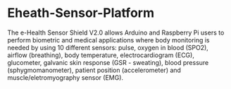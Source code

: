 # Eheath-Sensor-Platform

The e-Health Sensor Shield V2.0 allows Arduino and Raspberry Pi users to perform biometric and medical applications where body monitoring is needed by using 10 different sensors: pulse, oxygen in blood (SPO2), airflow (breathing), body temperature, electrocardiogram (ECG), glucometer, galvanic skin response (GSR - sweating), blood pressure (sphygmomanometer), patient position (accelerometer) and muscle/eletromyography sensor (EMG).



